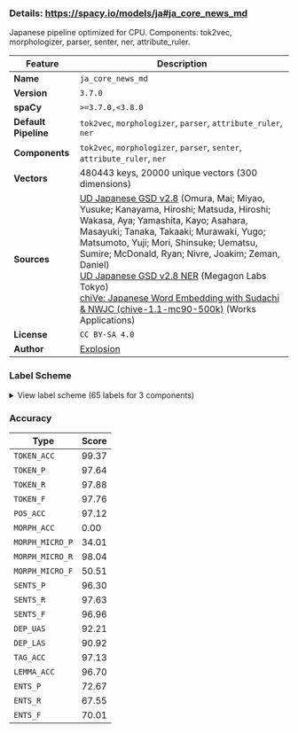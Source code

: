 ### Details: https://spacy.io/models/ja#ja_core_news_md

Japanese pipeline optimized for CPU. Components: tok2vec, morphologizer, parser, senter, ner, attribute_ruler.

| Feature | Description |
| --- | --- |
| **Name** | `ja_core_news_md` |
| **Version** | `3.7.0` |
| **spaCy** | `>=3.7.0,<3.8.0` |
| **Default Pipeline** | `tok2vec`, `morphologizer`, `parser`, `attribute_ruler`, `ner` |
| **Components** | `tok2vec`, `morphologizer`, `parser`, `senter`, `attribute_ruler`, `ner` |
| **Vectors** | 480443 keys, 20000 unique vectors (300 dimensions) |
| **Sources** | [UD Japanese GSD v2.8](https://github.com/UniversalDependencies/UD_Japanese-GSD) (Omura, Mai; Miyao, Yusuke; Kanayama, Hiroshi; Matsuda, Hiroshi; Wakasa, Aya; Yamashita, Kayo; Asahara, Masayuki; Tanaka, Takaaki; Murawaki, Yugo; Matsumoto, Yuji; Mori, Shinsuke; Uematsu, Sumire; McDonald, Ryan; Nivre, Joakim; Zeman, Daniel)<br />[UD Japanese GSD v2.8 NER](https://github.com/megagonlabs/UD_Japanese-GSD) (Megagon Labs Tokyo)<br />[chiVe: Japanese Word Embedding with Sudachi & NWJC (chive-1.1-mc90-500k)](https://github.com/WorksApplications/chiVe) (Works Applications) |
| **License** | `CC BY-SA 4.0` |
| **Author** | [Explosion](https://explosion.ai) |

### Label Scheme

<details>

<summary>View label scheme (65 labels for 3 components)</summary>

| Component | Labels |
| --- | --- |
| **`morphologizer`** | `POS=NOUN`, `POS=ADP`, `POS=VERB`, `POS=SCONJ`, `POS=AUX`, `POS=PUNCT`, `POS=PART`, `POS=DET`, `POS=NUM`, `POS=ADV`, `POS=PRON`, `POS=ADJ`, `POS=PROPN`, `POS=CCONJ`, `POS=SYM`, `POS=NOUN\|Polarity=Neg`, `POS=AUX\|Polarity=Neg`, `POS=SPACE`, `POS=INTJ`, `POS=SCONJ\|Polarity=Neg` |
| **`parser`** | `ROOT`, `acl`, `advcl`, `advmod`, `amod`, `aux`, `case`, `cc`, `ccomp`, `compound`, `cop`, `csubj`, `dep`, `det`, `dislocated`, `fixed`, `mark`, `nmod`, `nsubj`, `nummod`, `obj`, `obl`, `punct` |
| **`ner`** | `CARDINAL`, `DATE`, `EVENT`, `FAC`, `GPE`, `LANGUAGE`, `LAW`, `LOC`, `MONEY`, `MOVEMENT`, `NORP`, `ORDINAL`, `ORG`, `PERCENT`, `PERSON`, `PET_NAME`, `PHONE`, `PRODUCT`, `QUANTITY`, `TIME`, `TITLE_AFFIX`, `WORK_OF_ART` |

</details>

### Accuracy

| Type | Score |
| --- | --- |
| `TOKEN_ACC` | 99.37 |
| `TOKEN_P` | 97.64 |
| `TOKEN_R` | 97.88 |
| `TOKEN_F` | 97.76 |
| `POS_ACC` | 97.12 |
| `MORPH_ACC` | 0.00 |
| `MORPH_MICRO_P` | 34.01 |
| `MORPH_MICRO_R` | 98.04 |
| `MORPH_MICRO_F` | 50.51 |
| `SENTS_P` | 96.30 |
| `SENTS_R` | 97.63 |
| `SENTS_F` | 96.96 |
| `DEP_UAS` | 92.21 |
| `DEP_LAS` | 90.92 |
| `TAG_ACC` | 97.13 |
| `LEMMA_ACC` | 96.70 |
| `ENTS_P` | 72.67 |
| `ENTS_R` | 67.55 |
| `ENTS_F` | 70.01 |